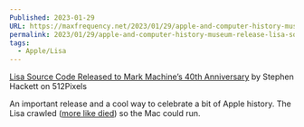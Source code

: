 ```yaml
---
Published: 2023-01-29
URL: https://maxfrequency.net/2023/01/29/apple-and-computer-history-museum-release-lisa-source-code/
permalink: 2023/01/29/apple-and-computer-history-museum-release-lisa-source-code/
tags:
  - Apple/Lisa
---
```

[Lisa Source Code Released to Mark Machine’s 40th Anniversary](https://512pixels.net/2023/01/lisa-source-code/) by Stephen Hackett on 512Pixels

An important release and a cool way to celebrate a bit of Apple history. The Lisa crawled ([more like died](https://daringfireball.net/linked/2023/01/23/lisa-40)) so the Mac could run.